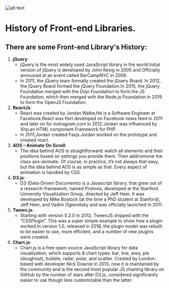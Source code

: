 
![alt text](https://miro.medium.com/max/700/1*Q2t-jgIzVx_w1Cyy1YlbNw.png)
# History of Front-end Libraries.

## There are some Front-end Library's History:

1. **jQuery**:
    - jQuery is the most widely used JavaScript library in the world.Initial version of jQuery is developed by John Resig in 2005 and Officially annouced at an event called BarCampNYC in 2006.
    - In 2011, the jQuery team formally created the jQuery Board. In 2012, the jQuery Board formed the jQuery Foundation.In 2015, the jQuery Foundation merged with the Dojo Foundation to form the JS Foundation, which then merged with the Node.js Foundation in 2019 to form the OpenJS Foundation.
2. **ReactJs**:
    - React was created by Jordan Walke,He is a Software Engineer at Facebook.React was fisrt developed on Facebook news feed in 2011 and later on for instragram.com in 2012.Jordan was influenced by Xhp,an HTML component Framework for PHP.
    - In 2011,Jordan created Faxjs.Jordan worked on the prototype and created react.
3. **AOS – Animate On Scroll**:
    - The idea behind AOS is straightforward: watch all elements and their positions based on settings you provide them. Then add/remove the class aos-animate. Of course, in practice, it’s not always that easy, but the idea behind AOS is as simple as that. Every aspect of animation is handled by CSS.
4. **D3.js**:
    - D3 (Data-Driven Documents) is a Javascript library, that grew out of a research-framework, named Protovis, developed at the Stanford University Visualization Group, directed by Jeff Heer. It was developed by Mike Bostock (at the time a PhD student at Stanford), Jeff Heer, and Vadim Ogievetsky and was officially launched in 2011.
5. **Tween.js**:
    - Starting with version 0.2.0 in 2012, TweenJS shipped with the “CSSPlugin”. This was a super simple example to show how a plugin worked.In version 1.0, released in 2018, the plugin model was rebuilt to be easier to use, more efficient, and a number of new plugins were created.
6. **Chart.js**:
    - Chart.js is a free open-source JavaScript library for data visualization, which supports 8 chart types: bar, line, area, pie (doughnut), bubble, radar, polar, and scatter. Created by London-based web developer Nick Downie in 2013, now it is maintained by the community and is the second most popular JS charting library on GitHub by the number of stars after D3.js, considered significantly easier to use though less customizable than the latter. 


